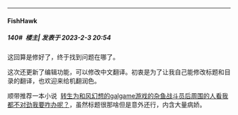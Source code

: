 
*****

####  FishHawk  
##### 140#         楼主| 发表于 2023-2-3 20:54

这回算是修好了，终于找到问题在哪了。

这次还更新了编辑功能，可以修改中文翻译。初衷是为了让我自己能修改标题和目录的翻译，也欢迎来给机翻润色。

顺带推荐一本小说  [转生为和风幻想的galgame游戏的杂鱼战斗员后周围的人看我都不对劲我要咋办呢？](https://books.fishhawk.top/novel/hameln/232822)，虽然标题很那啥但是意外还行，内含大量病娇。

